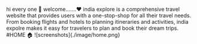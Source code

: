 hi every one 🙏
welcome.......❤️
india explore is a comprehensive travel website that provides users with a one-stop-shop for all their travel needs. From booking flights and hotels to planning itineraries and activities, india expolre makes it easy for travelers to plan and book their dream trips.
#HOME 🏠
![screenshots]{./image/home.png}